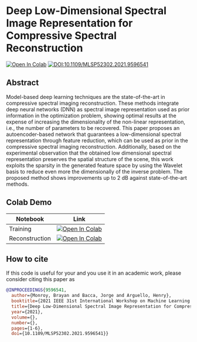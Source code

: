 # Deep Low-Dimensional Spectral Image Representation for Compressive Spectral Reconstruction

[![Open In Colab](https://colab.research.google.com/assets/colab-badge.svg)](https://colab.research.google.com/github/bemc22/DeepLDSIR/blob/master/demo_recons.ipynb)
[![DOI:10.1109/MLSP52302.2021.9596541](https://zenodo.org/badge/DOI/10.1109/MLSP52302.2021.9596541.svg)](https://doi.org/10.1109/MLSP52302.2021.9596541)

## Abstract

Model-based deep learning techniques are the state-of-the-art in compressive spectral imaging reconstruction. These methods integrate deep neural networks (DNN) as spectral image representation used as prior information in the optimization problem, showing optimal results at the expense of increasing the dimensionality of the non-linear representation, i.e., the number of parameters to be recovered. This paper proposes an autoencoder-based network that guarantees a low-dimensional spectral representation through feature reduction, which can be used as prior in the compressive spectral imaging reconstruction. Additionally, based on the experimental observation that the obtained low dimensional spectral representation preserves the spatial structure of the scene, this work exploits the sparsity in the generated feature space by using the Wavelet basis to reduce even more the dimensionally of the inverse problem. The proposed method shows improvements up to 2 dB against state-of-the-art methods.

## Colab Demo

| Notebook      | Link          |
| ------------- | ------------- |
| Training | [![Open In Colab](https://colab.research.google.com/assets/colab-badge.svg)](https://colab.research.google.com/github/bemc22/DeepLDSIR/blob/master/demo_train.ipynb)  |
| Reconstruction  | [![Open In Colab](https://colab.research.google.com/assets/colab-badge.svg)](https://colab.research.google.com/github/bemc22/DeepLDSIR/blob/master/demo_recons.ipynb)  |


## How to cite
If this code is useful for your and you use it in an academic work, please consider citing this paper as


```bib
@INPROCEEDINGS{9596541,
  author={Monroy, Brayan and Bacca, Jorge and Arguello, Henry},
  booktitle={2021 IEEE 31st International Workshop on Machine Learning for Signal Processing (MLSP)}, 
  title={Deep Low-Dimensional Spectral Image Representation for Compressive Spectral Reconstruction}, 
  year={2021},
  volume={},
  number={},
  pages={1-6},
  doi={10.1109/MLSP52302.2021.9596541}}
```
